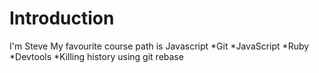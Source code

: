 Introduction
==========

I'm Steve
My favourite course path is Javascript
*Git
*JavaScript
*Ruby
*Devtools
*Killing history using git rebase